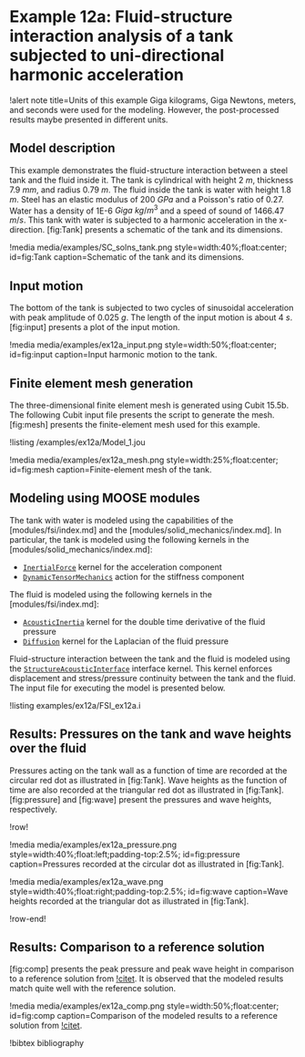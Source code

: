 # Example 12a: Fluid-structure interaction analysis of a tank subjected to uni-directional harmonic acceleration

!alert note title=Units of this example
Giga kilograms, Giga Newtons, meters, and seconds were used for the modeling. However, the
post-processed results maybe presented in different units.

## Model description

This example demonstrates the fluid-structure interaction between a steel tank and
the fluid inside it. The tank is cylindrical with height 2 $m$, thickness 7.9 $mm$,
 and radius 0.79 $m$. The fluid inside the tank is water with height 1.8 $m$. Steel has an elastic
modulus of 200 $GPa$ and a Poisson's ratio of 0.27. Water has a density of 1E-6 $Giga~kg/m^3$
 and a speed of sound of 1466.47 $m/s$. This tank with water is subjected to a harmonic
 acceleration in the x-direction. [fig:Tank] presents a schematic of the tank and its dimensions.

!media media/examples/SC_solns_tank.png
  style=width:40%;float:center;
  id=fig:Tank
  caption=Schematic of the tank and its dimensions.

## Input motion

The bottom of the tank is subjected to two cycles of sinusoidal acceleration with
peak amplitude of 0.025 $g$. The length of the input motion is about 4 $s$. [fig:input] presents
 a plot of the input motion.

!media media/examples/ex12a_input.png
 style=width:50%;float:center;
 id=fig:input
 caption=Input harmonic motion to the tank.

## Finite element mesh generation

The three-dimensional finite element mesh is generated using Cubit 15.5b. The following
 Cubit input file presents the script to generate the mesh. [fig:mesh] presents the finite-element mesh used for this example.

!listing /examples/ex12a/Model_1.jou

!media media/examples/ex12a_mesh.png
 style=width:25%;float:center;
 id=fig:mesh
 caption=Finite-element mesh of the tank.

## Modeling using MOOSE modules

The tank with water is modeled using the capabilities of the [modules/fsi/index.md] and the [modules/solid_mechanics/index.md]. In particular,
the tank is modeled using the following kernels in the [modules/solid_mechanics/index.md]:

- [`InertialForce`](InertialForce.md) kernel for the acceleration component
- [`DynamicTensorMechanics`](DynamicTensorMechanicsAction.md) action for the stiffness component

The fluid is modeled using the following kernels in the [modules/fsi/index.md]:

- [`AcousticInertia`](AcousticInertia.md) kernel for the double time derivative of the fluid pressure
- [`Diffusion`](Diffusion.md) kernel for the Laplacian of the fluid pressure

Fluid-structure interaction between the tank and the fluid is modeled using the [`StructureAcousticInterface`](StructureAcousticInterface.md)
 interface kernel. This kernel enforces displacement and stress/pressure continuity
 between the tank and the fluid. The input file for executing the model is presented below.

!listing examples/ex12a/FSI_ex12a.i

## Results: Pressures on the tank and wave heights over the fluid

Pressures acting on the tank wall as a function of time are recorded at the circular
red dot as illustrated in [fig:Tank]. Wave heights as the function of time are also
recorded at the triangular red dot as illustrated in [fig:Tank]. [fig:pressure] and [fig:wave]
 present the pressures and wave heights, respectively.

!row!

!media media/examples/ex12a_pressure.png
  style=width:40%;float:left;padding-top:2.5%;
  id=fig:pressure
  caption=Pressures recorded at the circular dot as illustrated in [fig:Tank].

!media media/examples/ex12a_wave.png
  style=width:40%;float:right;padding-top:2.5%;
  id=fig:wave
  caption=Wave heights recorded at the triangular dot as illustrated in [fig:Tank].

!row-end!

## Results: Comparison to a reference solution

[fig:comp] presents the peak pressure and peak wave height in comparison to a reference solution from [!citet](Yu2020a).
 It is observed that the modeled results match quite well with the reference solution.

!media media/examples/ex12a_comp.png
  style=width:50%;float:center;
  id=fig:comp
  caption=Comparison of the modeled results to a reference solution from [!citet](Yu2020a).

!bibtex bibliography
